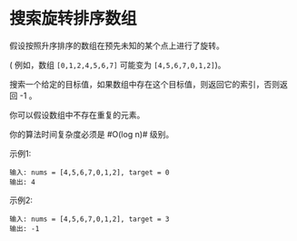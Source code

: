 # 搜索旋转排序数组
假设按照升序排序的数组在预先未知的某个点上进行了旋转。  

( 例如，数组 ```[0,1,2,4,5,6,7]``` 可能变为 ```[4,5,6,7,0,1,2]```)。  

搜索一个给定的目标值，如果数组中存在这个目标值，则返回它的索引，否则返回 -1 。  

你可以假设数组中不存在重复的元素。  

你的算法时间复杂度必须是 #O(log n)# 级别。  

示例1:
```
输入: nums = [4,5,6,7,0,1,2], target = 0
输出: 4
```
示例2:
```
输入: nums = [4,5,6,7,0,1,2], target = 3
输出: -1
```
